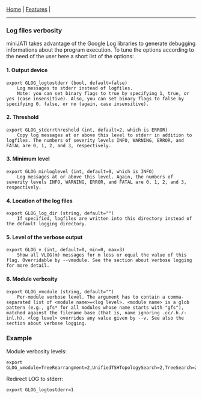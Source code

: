 [Home](../Home) | [Features](Index) |

---

### Log files verbosity

miniJATI takes advantage of the Google Log libraries to generate debugging informations about the program execution. To tune the options according to the need of the user here a short list of the options:

#### 1. Output device

    export GLOG_logtostderr (bool, default=false)
        Log messages to stderr instead of logfiles.
        Note: you can set binary flags to true by specifying 1, true, or yes (case insensitive). Also, you can set binary flags to false by specifying 0, false, or no (again, case insensitive).

#### 2. Threshold

    export GLOG_stderrthreshold (int, default=2, which is ERROR)
        Copy log messages at or above this level to stderr in addition to logfiles. The numbers of severity levels INFO, WARNING, ERROR, and FATAL are 0, 1, 2, and 3, respectively.

#### 3. Minimum level

    export GLOG_minloglevel (int, default=0, which is INFO)
        Log messages at or above this level. Again, the numbers of severity levels INFO, WARNING, ERROR, and FATAL are 0, 1, 2, and 3, respectively.

#### 4. Location of the log files

    export GLOG_log_dir (string, default="")
        If specified, logfiles are written into this directory instead of the default logging directory.

#### 5. Level of the verbose output

    export GLOG_v (int, default=0, min=0, max=3)
        Show all VLOG(m) messages for m less or equal the value of this flag. Overridable by --vmodule. See the section about verbose logging for more detail.

#### 6. Module verbosity

    export GLOG_vmodule (string, default="")
        Per-module verbose level. The argument has to contain a comma-separated list of <module name>=<log level>. <module name> is a glob pattern (e.g., gfs* for all modules whose name starts with "gfs"), matched against the filename base (that is, name ignoring .cc/.h./-inl.h). <log level> overrides any value given by --v. See also the section about verbose logging.



### Example

Module verbosity levels:

    export GLOG_vmodule=TreeRearrangment=2,UnifiedTSHTopologySearch=2,TreeSearch=2

Redirect LOG to stderr:
    
    export GLOG_logtostderr=1
